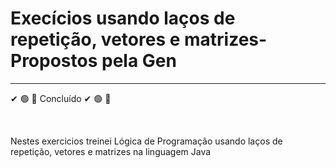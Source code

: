 <h1>Execícios usando laços de repetição, vetores e matrizes-Propostos pela Gen </h1>
<hr>
<p>&#x2714; &#x1F7E2; &#x1F4D7; Concluído &#x2714; &#x1F7E2; &#x1F4D7;</p>
<br>
<p> Nestes exercicios treinei Lógica de Programação usando laços de repetição, vetores e matrizes na linguagem Java </p>
